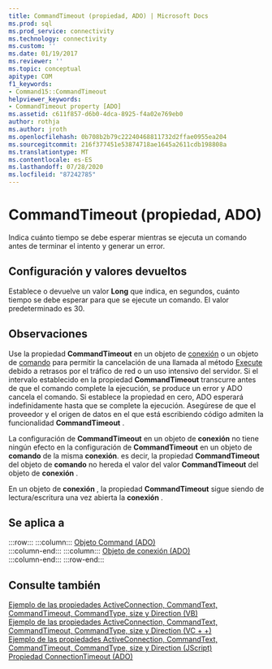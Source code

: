 ```yaml
---
title: CommandTimeout (propiedad, ADO) | Microsoft Docs
ms.prod: sql
ms.prod_service: connectivity
ms.technology: connectivity
ms.custom: ''
ms.date: 01/19/2017
ms.reviewer: ''
ms.topic: conceptual
apitype: COM
f1_keywords:
- Command15::CommandTimeout
helpviewer_keywords:
- CommandTimeout property [ADO]
ms.assetid: c611f857-d6b0-4dca-8925-f4a02e769eb0
author: rothja
ms.author: jroth
ms.openlocfilehash: 0b708b2b79c22240468811732d2ffae0955ea204
ms.sourcegitcommit: 216f377451e53874718ae1645a2611cdb198808a
ms.translationtype: MT
ms.contentlocale: es-ES
ms.lasthandoff: 07/28/2020
ms.locfileid: "87242785"
---
```

# <a name="commandtimeout-property-ado"></a>CommandTimeout (propiedad, ADO)
Indica cuánto tiempo se debe esperar mientras se ejecuta un comando antes de terminar el intento y generar un error.  
  
## <a name="settings-and-return-values"></a>Configuración y valores devueltos  
 Establece o devuelve un valor **Long** que indica, en segundos, cuánto tiempo se debe esperar para que se ejecute un comando. El valor predeterminado es 30.  
  
## <a name="remarks"></a>Observaciones  
 Use la propiedad **CommandTimeout** en un objeto de [conexión](../../../ado/reference/ado-api/connection-object-ado.md) o un objeto de [comando](../../../ado/reference/ado-api/command-object-ado.md) para permitir la cancelación de una llamada al método [Execute](../../../ado/reference/ado-api/execute-method-ado-command.md) debido a retrasos por el tráfico de red o un uso intensivo del servidor. Si el intervalo establecido en la propiedad **CommandTimeout** transcurre antes de que el comando complete la ejecución, se produce un error y ADO cancela el comando. Si establece la propiedad en cero, ADO esperará indefinidamente hasta que se complete la ejecución. Asegúrese de que el proveedor y el origen de datos en el que está escribiendo código admiten la funcionalidad **CommandTimeout** .  
  
 La configuración de **CommandTimeout** en un objeto de **conexión** no tiene ningún efecto en la configuración de **CommandTimeout** en un objeto de **comando** de la misma **conexión**. es decir, la propiedad **CommandTimeout** del objeto de **comando** no hereda el valor del valor **CommandTimeout** del objeto de **conexión** .  
  
 En un objeto de **conexión** , la propiedad **CommandTimeout** sigue siendo de lectura/escritura una vez abierta la **conexión** .  
  
## <a name="applies-to"></a>Se aplica a  

:::row:::
    :::column:::
        [Objeto Command (ADO)](../../../ado/reference/ado-api/command-object-ado.md)  
    :::column-end:::
    :::column:::
        [Objeto de conexión (ADO)](../../../ado/reference/ado-api/connection-object-ado.md)  
    :::column-end:::
:::row-end:::

## <a name="see-also"></a>Consulte también  
 [Ejemplo de las propiedades ActiveConnection, CommandText, CommandTimeout, CommandType, size y Direction (VB)](../../../ado/reference/ado-api/activeconnection-commandtext-commandtimeout-commandtype-size-example-vb.md)   
 [Ejemplo de las propiedades ActiveConnection, CommandText, CommandTimeout, CommandType, size y Direction (VC + +)](../../../ado/reference/ado-api/activeconnection-commandtext-commandtimeout-commandtype-size-example-vc.md)   
 [Ejemplo de las propiedades ActiveConnection, CommandText, CommandTimeout, CommandType, size y Direction (JScript)](../../../ado/reference/ado-api/activeconnection-commandtext-timeout-type-size-example-jscript.md)   
 [Propiedad ConnectionTimeout (ADO)](../../../ado/reference/ado-api/connectiontimeout-property-ado.md)
